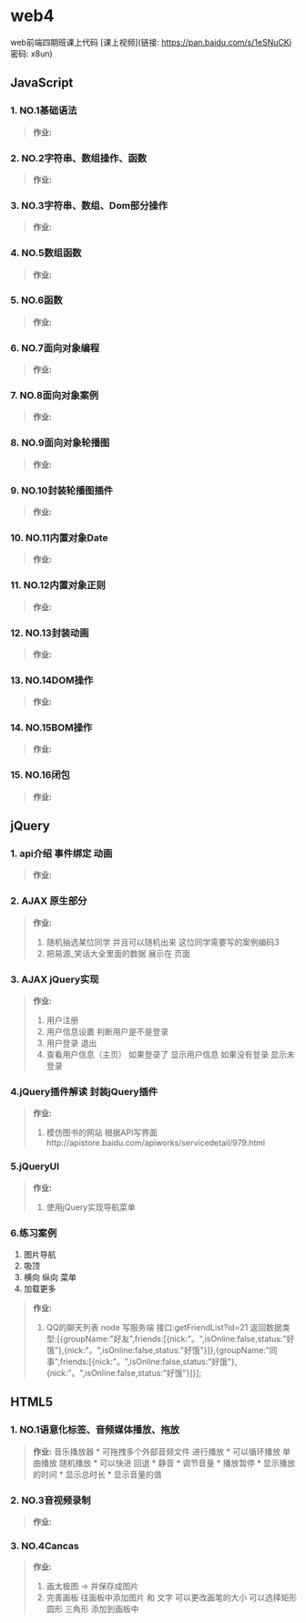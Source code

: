 # web4
web前端四期班课上代码
[课上视频](链接: https://pan.baidu.com/s/1eSNuCKi 密码: x8un)

## JavaScript
### 1. NO.1基础语法

>**作业:**

### 2. NO.2字符串、数组操作、函数

>**作业:**

### 3. NO.3字符串、数组、Dom部分操作

>**作业:**

### 4. NO.5数组函数

>**作业:**

### 5. NO.6函数

>**作业:**

### 6. NO.7面向对象编程

>**作业:**

### 7. NO.8面向对象案例

>**作业:**

### 8. NO.9面向对象轮播图

>**作业:**

### 9. NO.10封装轮播图插件

>**作业:**

### 10. NO.11内置对象Date

>**作业:**

### 11. NO.12内置对象正则

>**作业:**

### 12. NO.13封装动画

>**作业:**

### 13. NO.14DOM操作

>**作业:**

### 14. NO.15BOM操作

>**作业:**

### 15. NO.16闭包

>**作业:**

## jQuery

### 1. api介绍 事件绑定 动画

>**作业:**

### 2. AJAX 原生部分

>**作业:**
>
>1. 随机抽选某位同学  并且可以随机出来  这位同学需要写的案例编码3
>2. 把易源_笑话大全里面的数据 展示在 页面

### 3. AJAX jQuery实现

>**作业:**
>
>1. 用户注册 
>2. 用户信息设置 判断用户是不是登录   
>3. 用户登录 退出
>4. 查看用户信息（主页） 如果登录了 显示用户信息 如果没有登录 显示未登录

### 4.jQuery插件解读 封装jQuery插件

>**作业:**
>
>1. 模仿图书的网站 根据API写界面http://apistore.baidu.com/apiworks/servicedetail/979.html

### 5.jQueryUI
>**作业:**
>1. 使用jQuery实现导航菜单

### 6.练习案例
1. 图片导航
2. 吸顶
3. 横向 纵向 菜单
4. 加载更多
>**作业:**
>1. QQ的聊天列表
node 写服务端
接口:getFriendList?id=21
返回数据类型:[{groupName:"好友",friends:[{nick:"。",isOnline:false,status:"好饿"},{nick:"。",isOnline:false,status:"好饿"}]},{groupName:"同事",friends:[{nick:"。",isOnline:false,status:"好饿"},{nick:"。",isOnline:false,status:"好饿"}]}];

## HTML5
### 1. NO.1语意化标签、音频媒体播放、拖放
>**作业:**
>音乐播放器
    * 可拖拽多个外部音频文件 进行播放
    * 可以循环播放 单曲播放 随机播放
    * 可以快进 回退
    * 静音 
    * 调节音量 
    * 播放暂停 
    * 显示播放的时间 
    * 显示总时长 
    * 显示音量的值

### 2. NO.3音视频录制
>**作业:**

### 3. NO.4Cancas
>**作业:**
>1. 画太极图 -> 并保存成图片
>2. 完善画板 往画板中添加图片 和 文字 可以更改画笔的大小 可以选择矩形 圆形 三角形  添加到画板中